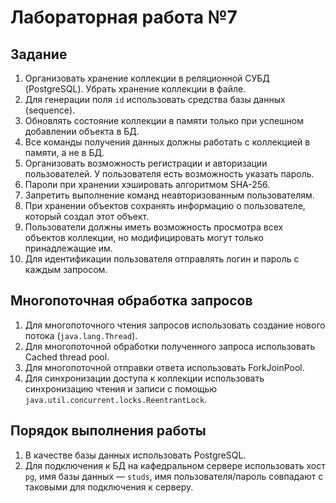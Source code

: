 # Лабораторная работа №7

## Задание


1. Организовать хранение коллекции в реляционной СУБД (PostgreSQL). Убрать хранение коллекции в файле.
2. Для генерации поля `id` использовать средства базы данных (sequence).
3. Обновлять состояние коллекции в памяти только при успешном добавлении объекта в БД.
4. Все команды получения данных должны работать с коллекцией в памяти, а не в БД.
5. Организовать возможность регистрации и авторизации пользователей. У пользователя есть возможность указать пароль.
6. Пароли при хранении хэшировать алгоритмом SHA-256.
7. Запретить выполнение команд неавторизованным пользователям.
8. При хранении объектов сохранять информацию о пользователе, который создал этот объект.
9. Пользователи должны иметь возможность просмотра всех объектов коллекции, но модифицировать могут только принадлежащие им.
10. Для идентификации пользователя отправлять логин и пароль с каждым запросом.

## Многопоточная обработка запросов

1. Для многопоточного чтения запросов использовать создание нового потока (`java.lang.Thread`).
2. Для многопоточной обработки полученного запроса использовать Cached thread pool.
3. Для многопоточной отправки ответа использовать ForkJoinPool.
4. Для синхронизации доступа к коллекции использовать синхронизацию чтения и записи с помощью `java.util.concurrent.locks.ReentrantLock`.

## Порядок выполнения работы

1. В качестве базы данных использовать PostgreSQL.
2. Для подключения к БД на кафедральном сервере использовать хост `pg`, имя базы данных — `studs`, имя пользователя/пароль совпадают с таковыми для подключения к серверу.
